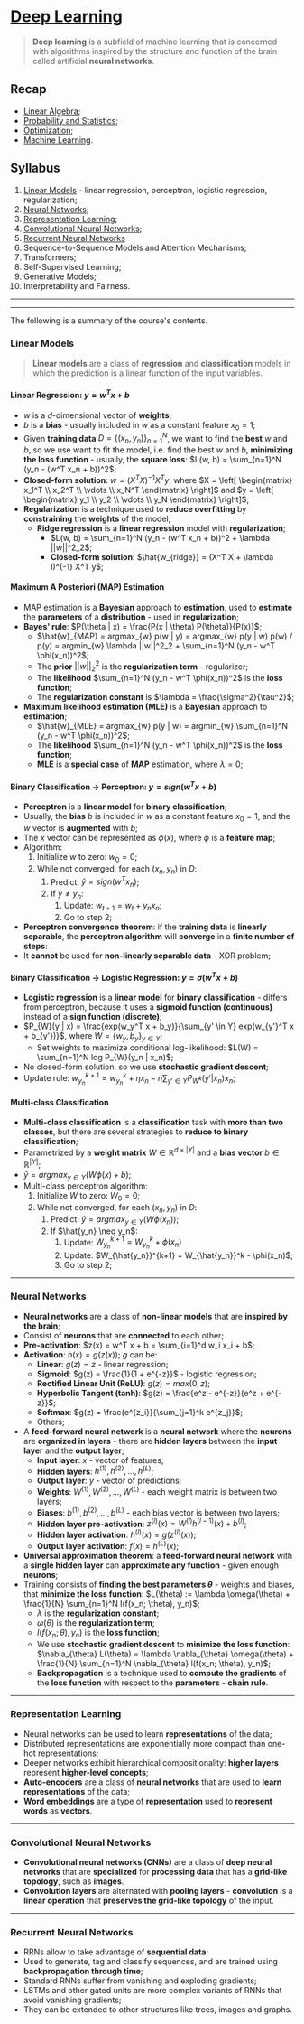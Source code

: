 # [Deep Learning](https://fenix.tecnico.ulisboa.pt/disciplinas/AP-Dei/2023-2024/1-semestre)

> **Deep learning** is a subfield of machine learning that is concerned with algorithms inspired by the structure and function of the brain called artificial **neural networks**.

## Recap

* [Linear Algebra](../../other-materials/linear-algebra.md);
* [Probability and Statistics](../../other-materials/probability-and-statistics.md);
* [Optimization](../../other-materials/optimization.md);
* [Machine Learning](../../other-materials/machine-learning.md).

## Syllabus

1. [Linear Models](./01-linear-models.md) - linear regression, perceptron, logistic regression, regularization;
2. [Neural Networks](./02-neural-networks.md);
3. [Representation Learning](./03-representation-learning.md);
4. [Convolutional Neural Networks](./04-convolutional-neural-networks.md);
5. [Recurrent Neural Networks](./05-recurrent-neural-networks.md)
6. Sequence-to-Sequence Models and Attention Mechanisms;
7. Transformers;
8. Self-Supervised Learning;
9. Generative Models;
10. Interpretability and Fairness.

---
---

The following is a summary of the course's contents.

### Linear Models

> **Linear models** are a class of **regression** and **classification** models in which the prediction is a linear function of the input variables.

#### Linear Regression: $y = w^T x + b$

* $w$ is a $d$-dimensional vector of **weights**;
* $b$ is a **bias** - usually included in $w$ as a constant feature $x_0 = 1$;
* Given **training data** $D = \{(x_n, y_n)\}_{n=1}^N$, we want to find the **best** $w$ and $b$, so we use want to fit the model, i.e. find the best $w$ and $b$, **minimizing the loss function** - usually, the **square loss**: $L(w, b) = \sum_{n=1}^N (y_n - (w^T x_n + b))^2$;
* **Closed-form solution**: $w = (X^T X)^{-1} X^T y$, where $X = \left[ \begin{matrix} x_1^T \\ x_2^T \\ \vdots \\ x_N^T \end{matrix} \right]$ and $y = \left[ \begin{matrix} y_1 \\ y_2 \\ \vdots \\ y_N \end{matrix} \right]$;
* **Regularization** is a technique used to **reduce overfitting** by **constraining** the **weights** of the model;
  * **Ridge regression** is a **linear regression** model with **regularization**;
    * $L(w, b) = \sum_{n=1}^N (y_n - (w^T x_n + b))^2 + \lambda ||w||^2_2$;
    * **Closed-form solution**: $\hat{w_{ridge}} = (X^T X + \lambda I)^{-1} X^T y$;

#### Maximum A Posteriori (MAP) Estimation

* MAP estimation is a **Bayesian** approach to **estimation**, used to **estimate** the **parameters** of a **distribution** - used in **regularization**;
* **Bayes' rule**: $P(\theta | x) = \frac{P(x | \theta) P(\theta)}{P(x)}$;
  * $\hat{w}_{MAP} = argmax_{w} p(w | y) = argmax_{w} p(y | w) p(w) / p(y) = argmin_{w} \lambda ||w||^2_2 + \sum_{n=1}^N (y_n - w^T \phi(x_n))^2$;
  * The **prior** $||w||^2_2$ is the **regularization term** - regularizer;
  * The **likelihood** $\sum_{n=1}^N (y_n - w^T \phi(x_n))^2$ is the **loss function**;
  * The **regularization constant** is $\lambda = \frac{\sigma^2}{\tau^2}$;
* **Maximum likelihood estimation (MLE)** is a **Bayesian** approach to **estimation**;
  * $\hat{w}_{MLE} = argmax_{w} p(y | w) = argmin_{w} \sum_{n=1}^N (y_n - w^T \phi(x_n))^2$;
  * The **likelihood** $\sum_{n=1}^N (y_n - w^T \phi(x_n))^2$ is the **loss function**;
  * **MLE** is a **special case** of **MAP** estimation, where $\lambda = 0$;

#### Binary Classification -> Perceptron: $y = sign(w^T x + b)$

* **Perceptron** is a **linear model** for **binary classification**;
* Usually, the **bias** $b$ is included in $w$ as a constant feature $x_0 = 1$, and the $w$ vector is **augmented** with $b$;
* The $x$ vector can be represented as $\phi(x)$, where $\phi$ is a **feature map**;
* Algorithm:
  1. Initialize $w$ to zero: $w_0 = 0$;
  2. While not converged, for each $(x_n, y_n)$ in $D$:
     1. Predict: $\hat{y} = sign(w^T x_n)$;
     2. If $\hat{y} \neq y_n$:
        1. Update: $w_{t+1} = w_t + y_n x_n$;
        2. Go to step 2;
* **Perceptron convergence theorem**: if the **training data** is **linearly separable**, the **perceptron algorithm** will **converge** in a **finite number of steps**:
* It **cannot** be used for **non-linearly separable data** - XOR problem;

#### Binary Classification -> Logistic Regression: $y = \sigma(w^T x + b)$

* **Logistic regression** is a **linear model** for **binary classification** - differs from perceptron, because it uses a **sigmoid function (continuous)** instead of a **sign function (discrete)**;
* $P_{W}(y | x) = \frac{exp(w_y^T x + b_y)}{\sum_{y' \in Y} exp(w_{y'}^T x + b_{y'})}$, where $W = \{w_y, b_y\}_{y \in Y}$;
    * Set weights to maximize conditional log-likelihood: $L(W) = \sum_{n=1}^N log P_{W}(y_n | x_n)$;
* No closed-form solution, so we use **stochastic gradient descent**;
* Update rule: $w_{y_n}^{k+1} = w_{y_n}^k + \eta x_n - \eta \sum_{y' \in Y} P_{W^k}(y' | x_n) x_n$;
  
#### Multi-class Classification

* **Multi-class classification** is a **classification** task with **more than two classes**, but there are several strategies to **reduce to binary classification**;
* Parametrized by a **weight matrix** $W \in \mathbb{R}^{d \times |Y|}$ and a **bias vector** $b \in \mathbb{R}^{|Y|}$;
* $\hat{y} = argmax_{y \in Y} (W \phi(x) + b)$;
* Multi-class perceptron algorithm:
  1. Initialize $W$ to zero: $W_0 = 0$;
  2. While not converged, for each $(x_n, y_n)$ in $D$:
     1. Predict: $\hat{y} = argmax_{y \in Y} (W \phi(x_n))$;
     2. If $\hat{y_n} \neq y_n$:
        1. Update: $W_{y_n}^{k+1} = W_{y_n}^k + \phi(x_n)$
        2. Update: $W_{\hat{y_n}}^{k+1} = W_{\hat{y_n}}^k - \phi(x_n)$;
        3. Go to step 2;

---

### Neural Networks

* **Neural networks** are a class of **non-linear models** that are **inspired by the brain**;
* Consist of **neurons** that are **connected** to each other;
* **Pre-activation**: $z(x) = w^T x + b = \sum_{i=1}^d w_i x_i + b$;
* **Activation**: $h(x) = g(z(x))$; $g$ can be:
  * **Linear**: $g(z) = z$ - linear regression;
  * **Sigmoid**: $g(z) = \frac{1}{1 + e^{-z}}$ - logistic regression;
  * **Rectified Linear Unit (ReLU)**: $g(z) = max(0, z)$;
  * **Hyperbolic Tangent (tanh)**: $g(z) = \frac{e^z - e^{-z}}{e^z + e^{-z}}$;
  * **Softmax**: $g(z) = \frac{e^{z_i}}{\sum_{j=1}^k e^{z_j}}$;
  * Others;
* A **feed-forward neural network** is a **neural network** where the **neurons** are **organized in layers** - there are **hidden layers** between the **input layer** and the **output layer**;
  * **Input layer**: $x$ - vector of features;
  * **Hidden layers**: $h^{(1)}, h^{(2)}, \dots, h^{(L)}$;
  * **Output layer**: $y$ - vector of predictions;
  * **Weights**: $W^{(1)}, W^{(2)}, \dots, W^{(L)}$ - each weight matrix is between two layers;
  * **Biases**: $b^{(1)}, b^{(2)}, \dots, b^{(L)}$ - each bias vector is between two layers;
  * **Hidden layer pre-activation**: $z^{(l)}(x) = W^{(l)} h^{(l-1)}(x) + b^{(l)}$;
  * **Hidden layer activation**: $h^{(l)}(x) = g(z^{(l)}(x))$;
  * **Output layer activation**: $f(x) = h^{(L)}(x)$;
* **Universal approximation theorem**: a **feed-forward neural network** with a **single hidden layer** can **approximate any function** - given enough **neurons**;
* Training consists of **finding the best parameters $\theta$** - weights and biases, that **minimize the loss function**: $L(\theta) := \lambda \omega(\theta) + \frac{1}{N} \sum_{n=1}^N l(f(x_n; \theta), y_n)$;
  * $\lambda$ is the **regularization constant**;
  * $\omega(\theta)$ is the **regularization term**;
  * $l(f(x_n; \theta), y_n)$ is the **loss function**;
  * We use **stochastic gradient descent** to **minimize the loss function**: $\nabla_{\theta} L(\theta) = \lambda \nabla_{\theta} \omega(\theta) + \frac{1}{N} \sum_{n=1}^N \nabla_{\theta} l(f(x_n; \theta), y_n)$;
  * **Backpropagation** is a technique used to **compute the gradients** of the **loss function** with respect to the **parameters** - **chain rule**.

---

### Representation Learning

* Neural networks can be used to learn **representations** of the data;
* Distributed representations are exponentially more compact than one-hot representations;
* Deeper networks exhibit hierarchical compositionality: **higher layers** represent **higher-level concepts**;
* **Auto-encoders** are a class of **neural networks** that are used to **learn representations** of the data;
* **Word embeddings** are a type of **representation** used to **represent words** as **vectors**.

---

### Convolutional Neural Networks

* **Convolutional neural networks (CNNs)** are a class of **deep neural networks** that are **specialized** for **processing data** that has a **grid-like topology**, such as **images**.
* **Convolution layers** are alternated with **pooling layers** - **convolution** is a **linear operation** that **preserves the grid-like topology** of the input.
  
---

### Recurrent Neural Networks

* RRNs allow to take advantage of **sequential data**;
* Used to generate, tag and classify sequences, and are trained using **backpropagation through time**;
* Standard RNNs suffer from vanishing and exploding gradients;
* LSTMs and other gated units are more complex variants of RNNs that avoid vanishing gradients;
* They can be extended to other structures like trees, images and graphs.